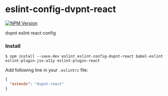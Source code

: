 # eslint-config-dvpnt-react
[![NPM Version](https://img.shields.io/npm/v/eslint-config-dvpnt-react.svg)](https://www.npmjs.com/package/eslint-config-dvpnt-react)

dvpnt eslint react config

### Install
    $ npm install --save-dev eslint eslint-config-dvpnt-react babel-eslint eslint-plugin-jsx-a11y eslint-plugin-react


Add following line in your `.eslintrc` file:

```json
{
  "extends": "dvpnt-react"
}
```
